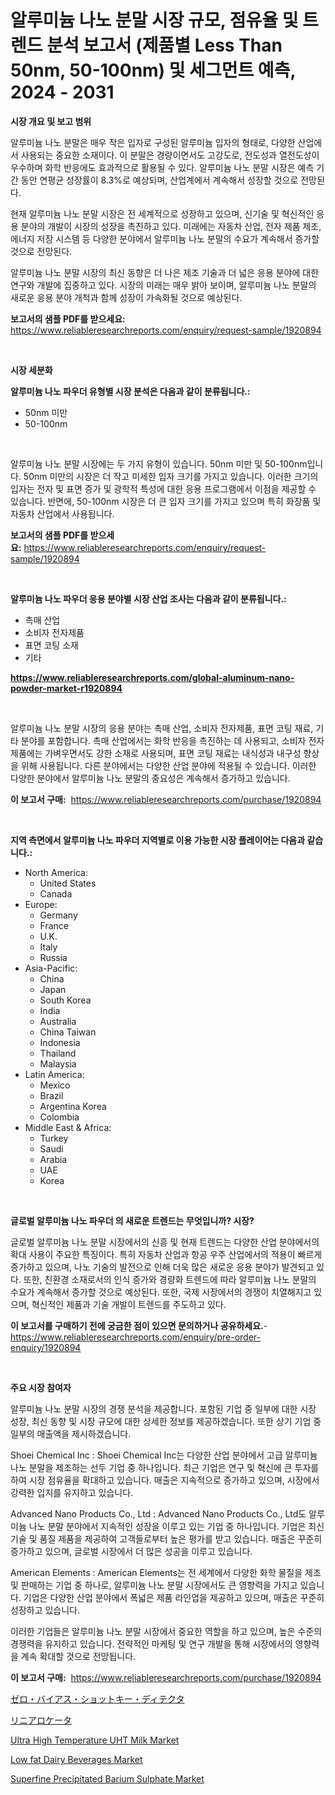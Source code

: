 <p><h1>알루미늄 나노 분말 시장 규모, 점유율 및 트렌드 분석 보고서 (제품별 Less Than 50nm, 50-100nm) 및 세그먼트 예측, 2024 - 2031</h1></p><p><strong>시장 개요 및 보고 범위</strong></p>
<p><p>알루미늄 나노 분말은 매우 작은 입자로 구성된 알루미늄 입자의 형태로, 다양한 산업에서 사용되는 중요한 소재이다. 이 분말은 경량이면서도 고강도로, 전도성과 열전도성이 우수하며 화학 반응에도 효과적으로 활용될 수 있다. 알루미늄 나노 분말 시장은 예측 기간 동안 연평균 성장률이 8.3%로 예상되며, 산업계에서 계속해서 성장할 것으로 전망된다.</p><p>현재 알루미늄 나노 분말 시장은 전 세계적으로 성장하고 있으며, 신기술 및 혁신적인 응용 분야의 개발이 시장의 성장을 촉진하고 있다. 미래에는 자동차 산업, 전자 제품 제조, 에너지 저장 시스템 등 다양한 분야에서 알루미늄 나노 분말의 수요가 계속해서 증가할 것으로 전망된다.</p><p>알루미늄 나노 분말 시장의 최신 동향은 더 나은 제조 기술과 더 넓은 응용 분야에 대한 연구와 개발에 집중하고 있다. 시장의 미래는 매우 밝아 보이며, 알루미늄 나노 분말의 새로운 응용 분야 개척과 함께 성장이 가속화될 것으로 예상된다.</p></p>
<p><strong>보고서의 샘플 PDF를 받으세요:</strong> <a href="https://www.reliableresearchreports.com/enquiry/request-sample/1920894">https://www.reliableresearchreports.com/enquiry/request-sample/1920894</a></p>
<p>&nbsp;</p>
<p><strong>시장 세분화</strong></p>
<p><strong>알루미늄 나노 파우더 유형별 시장 분석은 다음과 같이 분류됩니다.:</strong></p>
<p><ul><li>50nm 미만</li><li>50-100nm</li></ul></p>
<p>&nbsp;</p>
<p><p>알루미늄 나노 분말 시장에는 두 가지 유형이 있습니다. 50nm 미만 및 50-100nm입니다. 50nm 미만의 시장은 더 작고 미세한 입자 크기를 가지고 있습니다. 이러한 크기의 입자는 전자 및 표면 증가 및 광학적 특성에 대한 응용 프로그램에서 이점을 제공할 수 있습니다. 반면에, 50-100nm 시장은 더 큰 입자 크기를 가지고 있으며 특히 화장품 및 자동차 산업에서 사용됩니다.</p></p>
<p><strong>보고서의 샘플 PDF를 받으세요:</strong>&nbsp;<a href="https://www.reliableresearchreports.com/enquiry/request-sample/1920894">https://www.reliableresearchreports.com/enquiry/request-sample/1920894</a></p>
<p>&nbsp;</p>
<p><strong> 알루미늄 나노 파우더 응용 분야별 시장 산업 조사는 다음과 같이 분류됩니다.:</strong></p>
<p><ul><li>촉매 산업</li><li>소비자 전자제품</li><li>표면 코팅 소재</li><li>기타</li></ul></p>
<p><strong><a href="https://www.reliableresearchreports.com/global-aluminum-nano-powder-market-r1920894">https://www.reliableresearchreports.com/global-aluminum-nano-powder-market-r1920894</a></strong></p>
<p>&nbsp;</p>
<p><p>알루미늄 나노 분말 시장의 응용 분야는 촉매 산업, 소비자 전자제품, 표면 코팅 재료, 기타 분야를 포함합니다. 촉매 산업에서는 화학 반응을 촉진하는 데 사용되고, 소비자 전자제품에는 가벼우면서도 강한 소재로 사용되며, 표면 코팅 재료는 내식성과 내구성 향상을 위해 사용됩니다. 다른 분야에서는 다양한 산업 분야에 적용될 수 있습니다. 이러한 다양한 분야에서 알루미늄 나노 분말의 중요성은 계속해서 증가하고 있습니다.</p></p>
<p><strong>이 보고서 구매:</strong>&nbsp; <a href="https://www.reliableresearchreports.com/purchase/1920894">https://www.reliableresearchreports.com/purchase/1920894</a></p>
<p>&nbsp;</p>
<p><strong>지역 측면에서 알루미늄 나노 파우더 지역별로 이용 가능한 시장 플레이어는 다음과 같습니다.:</strong></p>
<p><ul>
    <li>
        North America:
        <ul>
            <li>United States</li>
            <li>Canada</li>
        </ul>
    </li>
    <li>
        Europe:
        <ul>
            <li>Germany</li>
            <li>France</li>
            <li>U.K.</li>
            <li>Italy</li>
            <li>Russia</li>
        </ul>
    </li>
    <li>
        Asia-Pacific:
        <ul>
            <li>China</li>
            <li>Japan</li>
            <li>South Korea</li>
            <li>India</li>
            <li>Australia</li>
            <li>China Taiwan</li>
            <li>Indonesia</li>
            <li>Thailand</li>
            <li>Malaysia</li>
        </ul>
    </li>
    <li>
        Latin America:
        <ul>
            <li>Mexico</li>
            <li>Brazil</li>
            <li>Argentina Korea</li>
            <li>Colombia</li>
        </ul>
    </li>
    <li>
        Middle East & Africa:
        <ul>
            <li>Turkey</li>
            <li>Saudi</li>
            <li>Arabia</li>
            <li>UAE</li>
            <li>Korea</li>
        </ul>
    </li>
    </ul></p>
<p>&nbsp;</p>
<p><strong>글로벌 알루미늄 나노 파우더 의 새로운 트렌드는 무엇입니까? 시장?</strong></p>
<p><p>글로벌 알루미늄 나노 분말 시장에서의 신흥 및 현재 트렌드는 다양한 산업 분야에서의 확대 사용이 주요한 특징이다. 특히 자동차 산업과 항공 우주 산업에서의 적용이 빠르게 증가하고 있으며, 나노 기술의 발전으로 인해 더욱 많은 새로운 응용 분야가 발견되고 있다. 또한, 친환경 소재로서의 인식 증가와 경량화 트렌드에 따라 알루미늄 나노 분말의 수요가 계속해서 증가할 것으로 예상된다. 또한, 국제 시장에서의 경쟁이 치열해지고 있으며, 혁신적인 제품과 기술 개발이 트렌드를 주도하고 있다.</p></p>
<p><strong>이 보고서를 구매하기 전에 궁금한 점이 있으면 문의하거나 공유하세요.</strong>- <a href="https://www.reliableresearchreports.com/enquiry/pre-order-enquiry/1920894">https://www.reliableresearchreports.com/enquiry/pre-order-enquiry/1920894</a></p>
<p>&nbsp;</p>
<p><strong>주요 시장 참여자</strong></p>
<p><p>알루미늄 나노 분말 시장의 경쟁 분석을 제공합니다. 포함된 기업 중 일부에 대한 시장 성장, 최신 동향 및 시장 규모에 대한 상세한 정보를 제공하겠습니다. 또한 상기 기업 중 일부의 매출액을 제시하겠습니다.</p><p>Shoei Chemical Inc : Shoei Chemical Inc는 다양한 산업 분야에서 고급 알루미늄 나노 분말을 제조하는 선두 기업 중 하나입니다. 최근 기업은 연구 및 혁신에 큰 투자를 하여 시장 점유율을 확대하고 있습니다. 매출은 지속적으로 증가하고 있으며, 시장에서 강력한 입지를 유지하고 있습니다.</p><p>Advanced Nano Products Co., Ltd : Advanced Nano Products Co., Ltd도 알루미늄 나노 분말 분야에서 지속적인 성장을 이루고 있는 기업 중 하나입니다. 기업은 최신 기술 및 품질 제품을 제공하여 고객들로부터 높은 평가를 받고 있습니다. 매출은 꾸준히 증가하고 있으며, 글로벌 시장에서 더 많은 성공을 이루고 있습니다.</p><p>American Elements : American Elements는 전 세계에서 다양한 화학 물질을 제조 및 판매하는 기업 중 하나로, 알루미늄 나노 분말 시장에서도 큰 영향력을 가지고 있습니다. 기업은 다양한 산업 분야에서 폭넓은 제품 라인업을 제공하고 있으며, 매출은 꾸준히 성장하고 있습니다.</p><p>이러한 기업들은 알루미늄 나노 분말 시장에서 중요한 역할을 하고 있으며, 높은 수준의 경쟁력을 유지하고 있습니다. 전략적인 마케팅 및 연구 개발을 통해 시장에서의 영향력을 계속 확대할 것으로 전망됩니다.</p></p>
<p><strong>이 보고서 구매:</strong>&nbsp;&nbsp;<a href="https://www.reliableresearchreports.com/purchase/1920894">https://www.reliableresearchreports.com/purchase/1920894</a></p>
<p><p><a href="https://github.com/ycmtqqhvk3273/Market-Research-Report-List-2/blob/main/1388678113009.md">ゼロ・バイアス・ショットキー・ディテクタ</a></p><p><a href="https://github.com/mathieurico66/Market-Research-Report-List-2/blob/main/5314642113010.md">リニアロケータ</a></p><p><a href="https://issuu.com/reportprime-2/docs/ultra-high-temperature-uht-milk-mar_53021fed817237">Ultra High Temperature UHT Milk Market</a></p><p><a href="https://issuu.com/reportprime-2/docs/low-fat-dairy-beverages-market-size_58189cfc5d1ff9">Low fat Dairy Beverages Market</a></p><p><a href="https://github.com/nicholepatriciadoylenwnrjr0/Market-Research-Report-List-2/blob/main/superfine-precipitated-barium-sulphate-market.md">Superfine Precipitated Barium Sulphate Market</a></p></p>